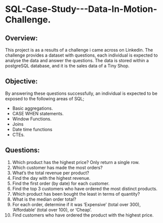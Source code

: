 # SQL-Case-Study---Data-In-Motion-Challenge.

## Overview:
This project is as a results of a challenge i came across on Linkedin. The challenge provides a dataset with questions, each individual is expected to analyse the data and answer the questions. The data is stored within a postgreSQL database, and it is the sales data of a Tiny Shop.

## Objective:
By answering these questions successfully, an individual is expected to be exposed to the following areas of SQL;

* Basic aggregations.
* CASE WHEN statements.
* Window Functions.
* Joins
* Date time functions
* CTEs.

## Questions:
1. Which product has the highest price? Only return a single row.
2. Which customer has made the most orders?
3. What’s the total revenue per product?
4. Find the day with the highest revenue.
5. Find the first order (by date) for each customer.
6. Find the top 3 customers who have ordered the most distinct products.
7. Which product has been bought the least in terms of quantity?
8. What is the median order total?
9. For each order, determine if it was ‘Expensive’ (total over 300), ‘Affordable’ (total over 100), or ‘Cheap’.
10. Find customers who have ordered the product with the highest price. 

